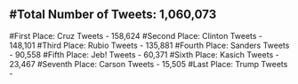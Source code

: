 #Total Number of Tweets: 1,060,073 
---
#First Place: Cruz Tweets - 158,624
#Second Place: Clinton Tweets - 148,101
#Third Place: Rubio Tweets - 135,881
#Fourth Place: Sanders Tweets - 90,558
#Fifth Place: Jeb! Tweets - 60,371
#Sixth Place: Kasich Tweets - 23,467
#Seventh Place: Carson Tweets - 15,505
#Last Place: Trump Tweets - 

